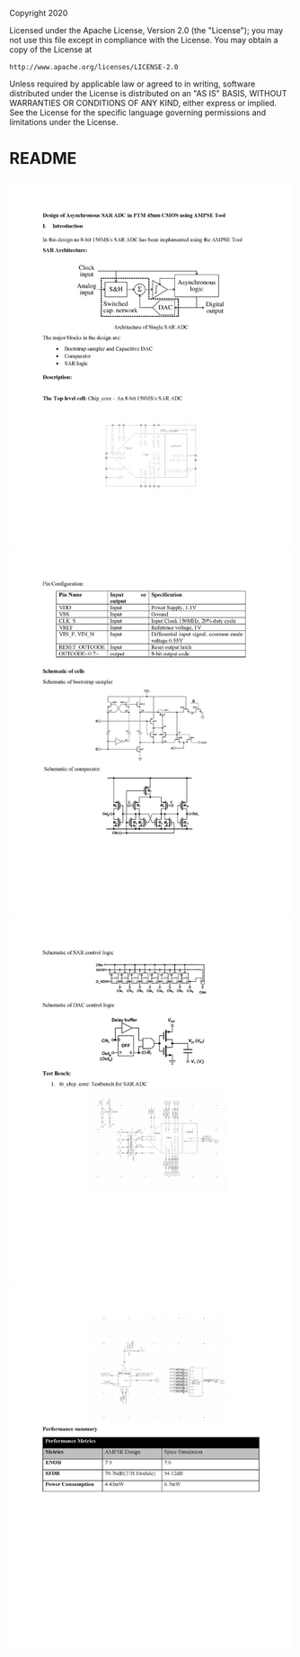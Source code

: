 Copyright 2020

Licensed under the Apache License, Version 2.0 (the "License");
you may not use this file except in compliance with the License.
You may obtain a copy of the License at

    http://www.apache.org/licenses/LICENSE-2.0

Unless required by applicable law or agreed to in writing, software
distributed under the License is distributed on an "AS IS" BASIS,
WITHOUT WARRANTIES OR CONDITIONS OF ANY KIND, either express or implied.
See the License for the specific language governing permissions and
limitations under the License.

# README
<img src="Documentation/images/SAR_ADC_documentation_Page_1.png">
<img src="Documentation/images/SAR_ADC_documentation_Page_2.png">
<img src="Documentation/images/SAR_ADC_documentation_Page_3.png">
<img src="Documentation/images/SAR_ADC_documentation_Page_4.png">
